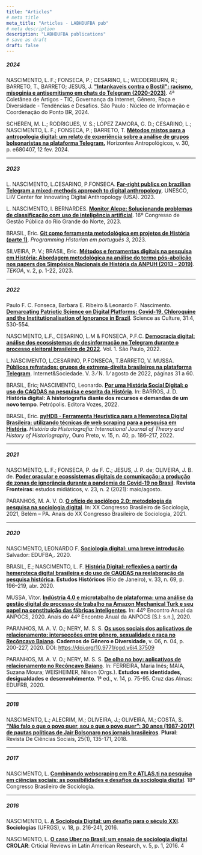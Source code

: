 ```yaml
---
title: "Articles"
# meta title
meta_title: "Articles - LABHDUFBA pub"
# meta description
description: "LABHDUFBA publications"
# save as draft
draft: false
---
```


##### 2024

NASCIMENTO, L. F.; FONSECA, P.; CESARINO, L.; WEDDERBURN, R.; BARRETO, T.,   BARRETO; JESUS, J. **["Intankaveis contra o Bostil": racismo, misoginia e antisemitismo em chats do Telegram (2020-2023)](https://cgi.br/media/docs/publicacoes/1/20240522075208/4-coletanea-artigos-tic-governanca-genero-raca-diversidade.pdf)**. 4ª Coletânea de Artigos - TIC, Governança da Internet, Gênero, Raça e Diversidade - Tendências e Desafios. São Paulo : Núcleo de Informação e Coordenação do Ponto BR, 2024.

SCHEREN, M. L.; RODRIGUES, V. S.; LÓPEZ ZAMORA, G. D.; CESARINO, L.; NASCIMENTO, L. F.; FONSECA, P.; BARRETO, T. **[Métodos mistos para a antropologia digital: um relato de experiência sobre a análise de grupos bolsonaristas na plataforma Telegram.](https://doi.org/10.1590/1806-9983e680407)** Horizontes Antropológicos, v. 30, p. e680407, 12 fev. 2024. 

---

##### 2023

L. NASCIMENTO, L.CESARINO, P.FONSECA. **[Far-right publics on brazilian Telegram a mixed-methods approach to digital anthropology](https://unesdoc.unesco.org/ark:/48223/pf0000384901?fbclid=PAAaYTjUhU1xAsgLh-alU1N9HvzRTb81awgiQH0T9qenpXh2MnLbHahM8SBN8_aem_AXd6ekQU0vVsrNXUiJcN7tXeY_ANUn9_V8mus861IZmIPH4s8H5F-f8ihWLFdq86V9o)**. UNESCO, LiiV Center for Innovating Digital Anthropology (USA). 2023.

L. NASCIMENTO, I. BERNARDES. **[Monitor Alepe: Solucionando problemas de classificação com uso de inteligência artificial](https://congesp.rn.gov.br/anais/v-16/experiencias-inovadoras-na-gestao-publica/monitor-alepe-solucionando-problemas-de-classificacao-com-uso-de-inteligencia-artificial.pdf)**. 16º Congresso de Gestão Pública do Rio Grande do Norte, 2023.

BRASIL, Eric. **[Git como ferramenta metodológica em projetos de História (parte 1)](https://doi.org/10.46430/phpt0045)**. *Programming Historian em português 3*, 2023.


SILVEIRA, P. V.; BRASIL, Eric. **[Métodos e ferramentas digitais na pesquisa em História: Abordagem metodológica na análise do termo pós-abolição nos papers dos Simpósios Nacionais de História da ANPUH (2013 - 2019)](https://revistas.unila.edu.br/tekoa/article/download/3780/3299)**. *TEKOA*, v. 2, p. 1-22, 2023.

------

##### 2022

Paulo F. C. Fonseca, Barbara E. Ribeiro & Leonardo F. Nascimento. **[Demarcating Patriotic Science on Digital Platforms: Covid-19, Chloroquine and the Institutionalisation of Ignorance in Brazil](https://doi.org/10.1080/09505431.2022.2105691)**. Science as Culture, 31:4, 530-554.

NASCIMENTO, L.F., CESARINO, L.M & FONSECA, P.F.C. **[Democracia digital: análise dos ecossistemas de desinformação no Telegram durante o processo eleitoral brasileiro de 2022](https://internetlab.org.br/wp-content/uploads/2022/08/telegram-01-relatorio-06-1.pdf)**. Vol. 1. São Paulo, 2022.

L.NASCIMENTO, L.CESARINO, P.FONSECA, T.BARRETO, V. MUSSA. **[Públicos refratados: grupos de extrema-direita brasileiros na plataforma Telegram](https://revista.internetlab.org.br/wp-content/uploads/2023/01/publicos.pdf)**. Internet&Sociedade. V. 3 ⁄ N. 1 ⁄ agosto de 2022, páginas 31 a 60.

BRASIL, Eric; NASCIMENTO, Leonardo. **[Por uma História Social Digital: o uso do CAQDAS na pesquisa e escrita da História](https://www.amazon.com.br/História-digital-historiografia-recursos-demandas-ebook/dp/B0B5Y63944/ref=sr_1_1)**. In: BARROS, J. D. **História digital: A historiografia diante dos recursos e demandas de um novo tempo**. Petrópolis. Editora Vozes, 2022.

BRASIL, Eric. **[pyHDB - Ferramenta Heurística para a Hemeroteca Digital Brasileira: utilizando técnicas de web scraping para a pesquisa em História](https://doi.org/10.15848/hh.v15i40.1904)**. *História da Historiografia: International Journal of Theory and History of Historiography*, Ouro Preto, v. 15, n. 40, p. 186–217, 2022.

------

##### 2021

NASCIMENTO, L. F.; FONSECA, P. de F. C.; JESUS, J. P. de; OLIVEIRA, J. B. de. **[Poder oracular e ecossistemas digitais de comunicação: a produção de zonas de ignorância durante a pandemia de Covid-19 no Brasil](https://revistas.unisinos.br/index.php/fronteiras/article/view/22620)**. **Revista Fronteiras**: estudos midiáticos, v. 23, n. 2 (2021): maio/agosto.

PARANHOS, M. A. V. O. **[O ofício de sociólogo 2.0: metodologia da pesquisa na sociologia digital](https://www.sbs2021.sbsociologia.com.br/atividade/view?q=YToyOntzOjY6InBhcmFtcyI7czozNToiYToxOntzOjEyOiJJRF9BVElWSURBREUiO3M6MjoiNDYiO30iO3M6MToiaCI7czozMjoiMzFjOTFkNDAzMDBmMTQyMWE0MWRiZWM4NjQ4ZTUyYTkiO30%3D&ID_ATIVIDADE=46)**. In: XX Congresso Brasileiro de Sociologia, 2021, Belém – PA. Anais do XX Congresso Brasileiro de Sociologia, 2021.

------

##### 2020

NASCIMENTO, LEONARDO F. **[Sociologia digital: uma breve introdução](https://repositorio.ufba.br/bitstream/ri/32746/5/SociologiaDigitalPDF.pdf)**. Salvador: EDUFBA,. 2020.

BRASIL, E.; NASCIMENTO, L. F. **[História Digital: reflexões a partir da hemeroteca digital brasileira e do uso de CAQDAS na reelaboração da pesquisa histórica](https://www.scielo.br/j/eh/a/XNJJWhFFzPKdkhF6cyj5BJv/?lang=pt)**. **Estudos Históricos** (Rio de Janeiro), v. 33, n. 69, p. 196–219, abr. 2020.

MUSSA, Vítor. **[Indústria 4.0 e microtabalho de plataforma: uma análise da gestão digital do processo de trabalho na Amazon Mechanical Turk e seu papel na constituição das fábricas inteligentes](https://www.anpocs2020.sinteseeventos.com.br/trabalho/view?ID_TRABALHO=3347)**. In: 44º Encontro Anual da ANPOCS, 2020. Anais do 44º Encontro Anual da ANPOCS [S.l: s.n.], 2020.

PARANHOS, M. A. V. O.; NERY, M. S. S. **[Os usos sociais dos aplicativos de relacionamento: intersecções entre gênero, sexualidade e raça no Recôncavo Baiano](https://periodicos.ufba.br/index.php/cadgendiv/article/view/37509)**. **Cadernos de Gênero e Diversidade**, v. 06, n. 04, p. 200-227, 2020. DOI: https://doi.org/10.9771/cgd.v6i4.37509

PARANHOS, M. A. V. O.; NERY, M. S. S. **[De olho no boy: aplicativos de relacionamento no Recôncavo Baiano](https://ufrb.edu.br/editora/titulos-publicados)**. In: FERREIRA, Maria Inês; MAIA, Suzana Moura; WEISHEIMER, Nilson (Orgs.). **Estudos em identidades, desigualdades e desenvolvimento**. 1ª ed., v. 14, p. 75-95. Cruz das Almas: EDUFRB, 2020.

------

##### 2018

NASCIMENTO, L.; ALECRIM, M.; OLIVEIRA, J.; OLIVEIRA, M.; COSTA, S. **[“Não falo o que o povo quer, sou o que o povo quer”: 30 anos (1987-2017) de pautas políticas de Jair Bolsonaro nos jornais brasileiros](https://www.revistas.usp.br/plural/article/view/149019/146180)**. **Plural**: Revista De Ciências Sociais, 25(1), 135-171, 2018.

------

##### 2017

NASCIMENTO, L. **[Combinando webscraping em R e ATLAS.ti na pesquisa em ciências sociais: as possibilidades e desafios da sociologia digital](https://www.researchgate.net/publication/317343570_Combinando_webscraping_em_R_e_ATLASti_na_pesquisa_em_ciencias_sociais_as_possibilidades_e_desafios_da_sociologia_digital)**. 18º Congresso Brasileiro de Sociologia.

------

##### 2016

NASCIMENTO, L. **[A Sociologia Digital: um desafio para o século XXI](https://www.scielo.br/j/soc/a/y9gtcQSrjjXVyRfryrKpXBk/?format=pdf&lang=pt)**. **Sociologias** (UFRGS), v. 18, p. 216-241, 2016.

NASCIMENTO, L. **[O caso Uber no Brasil: um ensaio de sociologia digital](https://www.crolar.org/index.php/crolar/article/view/253/pdf)**. **CROLAR**: Crticial Reviews in Latin American Research, v. 5, p. 1, 2016. 4
